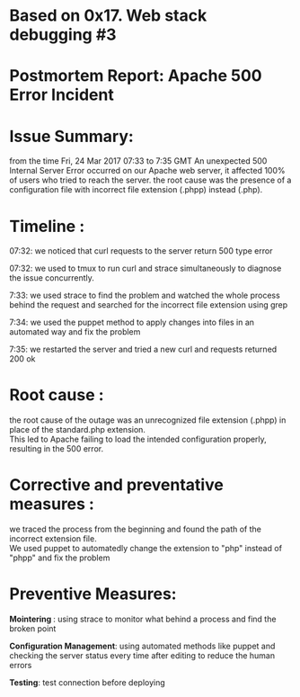 <h1>Based on 0x17. Web stack debugging #3</h1>


# Postmortem Report: Apache 500 Error Incident


# Issue Summary:

from the time Fri, 24 Mar 2017  07:33 to 7:35 GMT An unexpected 500 Internal Server Error occurred on our Apache web server, it affected 100% of users who tried to reach the server. the root cause was the presence of a configuration file with incorrect file extension (.phpp) instead (.php).

# Timeline :

07:32: we noticed that curl requests to the server return 500 type error

07:32:  we used to tmux to run curl and strace  simultaneously to diagnose the issue concurrently.

7:33:  we used strace to find the problem and watched the whole process behind the request and searched for the incorrect file extension using grep

7:34:  we used the puppet method to apply changes into files in an automated way and fix the problem

7:35: we restarted the server and tried a new curl and requests returned 200 ok

# Root cause :

the root cause of the outage was an unrecognized file extension (.phpp) in place of the standard.php extension.<br> This led to Apache failing to load the intended configuration properly, resulting in the 500 error.
# Corrective and preventative measures :
we traced the process from the beginning and found the path of the incorrect extension file.<br> We used  puppet to automatedly change the extension to "php" instead of "phpp" and fix the problem

# Preventive Measures:
<b>Mointering </b>: using strace to monitor what behind a process and find the broken point

<b>Configuration Management</b>: using automated methods like puppet and checking the server status every time after editing to reduce the human errors

<b>Testing</b>: test connection before deploying

